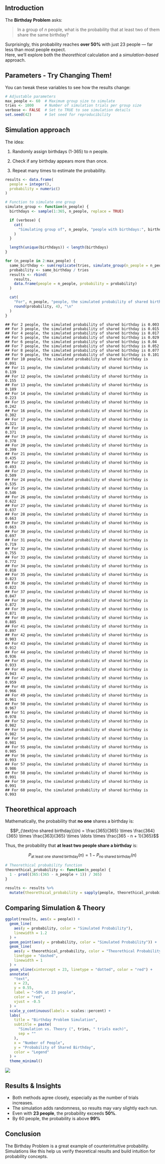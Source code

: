 ## Introduction

The **Birthday Problem** asks:

> In a group of $`n`$ people, what is the probability that at least two
> of them share the same birthday?

Surprisingly, this probability reaches **over 50%** with just 23 people
— far less than most people expect.  
Here, we’ll explore both the *theorethical* calculation and a
*simulation-based* approach.

## Parameters - Try Changing Them!

You can tweak these variables to see how the results change:

``` r
# Adjustable parameters
max_people <- 60  # Maximum group size to simulate
tries <- 1000     # Number of simulation trials per group size
verbose <- FALSE  # Set to TRUE to see simulation details
set.seed(42)      # Set seed for reproducibility
```

## Simulation approach

The idea:

1.  Randomly assign birthdays (1-365) to n people.

2.  Check if any birthday appears more than once.

3.  Repeat many times to estimate the probability.

``` r
results <- data.frame(
  people = integer(),
  probability = numeric()
)
```

``` r
# Function to simulate one group
simulate_group <- function(n_people) {
  birthdays <- sample(1:365, n_people, replace = TRUE)

  if (verbose) {
    cat(
      "Simulating group of", n_people, "people with birthdays:", birthdays, "\n"
    )
  }

  length(unique(birthdays)) < length(birthdays)
}
```

``` r
for (n_people in 2:max_people) {
  same_birthday <- sum(replicate(tries, simulate_group(n_people = n_people)))
  probability <- same_birthday / tries
  results <- rbind(
    results,
    data.frame(people = n_people, probability = probability)
  )

  cat(
    "For", n_people, "people, the simulated probability of shared birthday is",
    round(probability, 4), "\n"
  )
}
```

    ## For 2 people, the simulated probability of shared birthday is 0.003 
    ## For 3 people, the simulated probability of shared birthday is 0.015 
    ## For 4 people, the simulated probability of shared birthday is 0.017 
    ## For 5 people, the simulated probability of shared birthday is 0.029 
    ## For 6 people, the simulated probability of shared birthday is 0.04 
    ## For 7 people, the simulated probability of shared birthday is 0.052 
    ## For 8 people, the simulated probability of shared birthday is 0.077 
    ## For 9 people, the simulated probability of shared birthday is 0.101 
    ## For 10 people, the simulated probability of shared birthday is 0.091 
    ## For 11 people, the simulated probability of shared birthday is 0.139 
    ## For 12 people, the simulated probability of shared birthday is 0.155 
    ## For 13 people, the simulated probability of shared birthday is 0.189 
    ## For 14 people, the simulated probability of shared birthday is 0.223 
    ## For 15 people, the simulated probability of shared birthday is 0.242 
    ## For 16 people, the simulated probability of shared birthday is 0.302 
    ## For 17 people, the simulated probability of shared birthday is 0.321 
    ## For 18 people, the simulated probability of shared birthday is 0.371 
    ## For 19 people, the simulated probability of shared birthday is 0.378 
    ## For 20 people, the simulated probability of shared birthday is 0.399 
    ## For 21 people, the simulated probability of shared birthday is 0.435 
    ## For 22 people, the simulated probability of shared birthday is 0.493 
    ## For 23 people, the simulated probability of shared birthday is 0.509 
    ## For 24 people, the simulated probability of shared birthday is 0.535 
    ## For 25 people, the simulated probability of shared birthday is 0.546 
    ## For 26 people, the simulated probability of shared birthday is 0.622 
    ## For 27 people, the simulated probability of shared birthday is 0.637 
    ## For 28 people, the simulated probability of shared birthday is 0.663 
    ## For 29 people, the simulated probability of shared birthday is 0.663 
    ## For 30 people, the simulated probability of shared birthday is 0.697 
    ## For 31 people, the simulated probability of shared birthday is 0.719 
    ## For 32 people, the simulated probability of shared birthday is 0.755 
    ## For 33 people, the simulated probability of shared birthday is 0.772 
    ## For 34 people, the simulated probability of shared birthday is 0.818 
    ## For 35 people, the simulated probability of shared birthday is 0.823 
    ## For 36 people, the simulated probability of shared birthday is 0.822 
    ## For 37 people, the simulated probability of shared birthday is 0.847 
    ## For 38 people, the simulated probability of shared birthday is 0.872 
    ## For 39 people, the simulated probability of shared birthday is 0.871 
    ## For 40 people, the simulated probability of shared birthday is 0.885 
    ## For 41 people, the simulated probability of shared birthday is 0.897 
    ## For 42 people, the simulated probability of shared birthday is 0.903 
    ## For 43 people, the simulated probability of shared birthday is 0.912 
    ## For 44 people, the simulated probability of shared birthday is 0.936 
    ## For 45 people, the simulated probability of shared birthday is 0.933 
    ## For 46 people, the simulated probability of shared birthday is 0.943 
    ## For 47 people, the simulated probability of shared birthday is 0.959 
    ## For 48 people, the simulated probability of shared birthday is 0.966 
    ## For 49 people, the simulated probability of shared birthday is 0.961 
    ## For 50 people, the simulated probability of shared birthday is 0.967 
    ## For 51 people, the simulated probability of shared birthday is 0.978 
    ## For 52 people, the simulated probability of shared birthday is 0.982 
    ## For 53 people, the simulated probability of shared birthday is 0.982 
    ## For 54 people, the simulated probability of shared birthday is 0.981 
    ## For 55 people, the simulated probability of shared birthday is 0.985 
    ## For 56 people, the simulated probability of shared birthday is 0.993 
    ## For 57 people, the simulated probability of shared birthday is 0.986 
    ## For 58 people, the simulated probability of shared birthday is 0.991 
    ## For 59 people, the simulated probability of shared birthday is 0.991 
    ## For 60 people, the simulated probability of shared birthday is 0.993

## Theorethical approach

Mathematically, the probability that **no one** shares a birthday is:
``` math
P_{\text{no shared birthday}}(n) = \frac{365}{365} \times \frac{364}{365} \times \frac{363}{365} \times \ldots \times \frac{365 - n + 1}{365}
```
Thus, the probability that **at least two people share a birthday** is:
``` math
P_{\text{at least one shared birthday}}(n) = 1 - P_{\text{no shared birthday}}(n)
```

``` r
# Theorethical probability function
theorethical_probability <- function(n_people) {
  1 - prod((365:(365 - n_people + 1)) / 365)
}
```

``` r
results <- results %>%
  mutate(theorethical_probability = sapply(people, theorethical_probability))
```

## Comparing Simulation & Theory

``` r
ggplot(results, aes(x = people)) +
  geom_line(
    aes(y = probability, color = "Simulated Probability"),
    linewidth = 1.2
  ) +
  geom_point(aes(y = probability, color = "Simulated Probability")) +
  geom_line(
    aes(y = theorethical_probability, color = "Theorethical Probability"),
    linetype = "dashed",
    linewidth = 1
  ) +
  geom_vline(xintercept = 23, linetype = "dotted", color = "red") +
  annotate(
    "text",
    x = 23,
    y = 0.55,
    label = "~50% at 23 people",
    color = "red",
    vjust = -0.5
  ) +
  scale_y_continuous(labels = scales::percent) +
  labs(
    title = "Birthday Problem Simulation",
    subtitle = paste(
      "Simulation vs. Theory (", tries, " trials each)",
      sep = ""
    ),
    x = "Number of People",
    y = "Probability of Shared Birthday",
    color = "Legend"
  ) +
  theme_minimal()
```

![](images/birthday-1.png)<!-- -->

## Results & Insights

- Both methods agree closely, especially as the number of trials
  increases.
- The simulation adds randomness, so results may vary slightly each run.
- Even with **23 people**, the probability exceeds **50%**.
- By 60 people, the probability is above **99%**

## Conclusion

The Birthday Problem is a great example of counterintuitive probability.
Simulations like this help us verify theoretical results and build
intuition for probability concepts.
